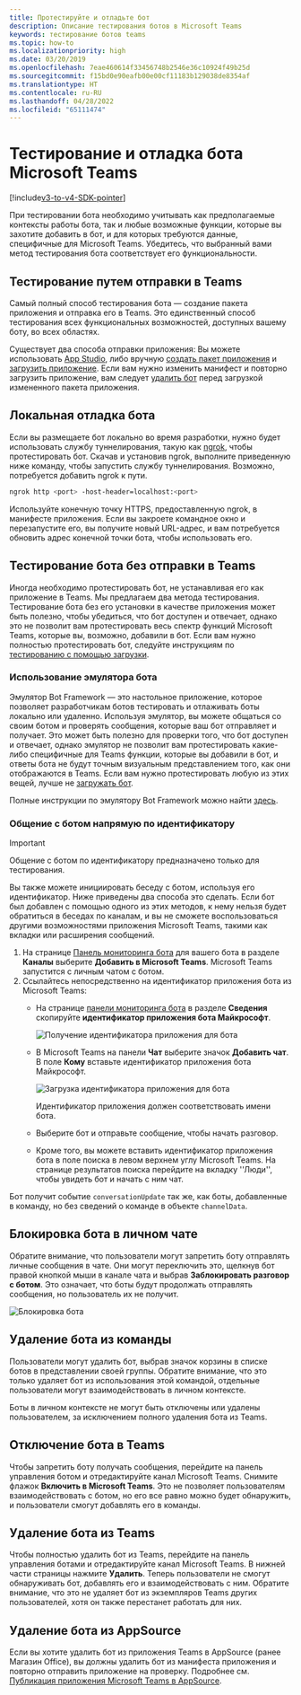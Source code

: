 ```yaml
---
title: Протестируйте и отладьте бот
description: Описание тестирования ботов в Microsoft Teams
keywords: тестирование ботов teams
ms.topic: how-to
ms.localizationpriority: high
ms.date: 03/20/2019
ms.openlocfilehash: 7eae460614f33456748b2546e36c10924f49b25d
ms.sourcegitcommit: f15bd0e90eafb00e00cf11183b129038de8354af
ms.translationtype: HT
ms.contentlocale: ru-RU
ms.lasthandoff: 04/28/2022
ms.locfileid: "65111474"
---
```

# <a name="test-and-debug-your-microsoft-teams-bot"></a>Тестирование и отладка бота Microsoft Teams

[!include[v3-to-v4-SDK-pointer](~/includes/v3-to-v4-pointer-bots.md)]

При тестировании бота необходимо учитывать как предполагаемые контексты работы бота, так и любые возможные функции, которые вы захотите добавить в бот, и для которых требуются данные, специфичные для Microsoft Teams. Убедитесь, что выбранный вами метод тестирования бота соответствует его функциональности.

## <a name="test-by-uploading-to-teams"></a>Тестирование путем отправки в Teams

Самый полный способ тестирования бота — создание пакета приложения и отправка его в Teams. Это единственный способ тестирования всех функциональных возможностей, доступных вашему боту, во всех областях.

Существует два способа отправки приложения: Вы можете использовать [App Studio](~/concepts/build-and-test/app-studio-overview.md), либо вручную [создать пакет приложения](~/concepts/build-and-test/apps-package.md) и [загрузить приложение](~/concepts/deploy-and-publish/apps-upload.md). Если вам нужно изменить манифест и повторно загрузить приложение, вам следует [удалить бот](#deleting-a-bot-from-teams) перед загрузкой измененного пакета приложения.

## <a name="debug-your-bot-locally"></a>Локальная отладка бота

Если вы размещаете бот локально во время разработки, нужно будет использовать службу туннелирования, такую ​​​​как [ngrok](https://ngrok.com/), чтобы протестировать бот. Скачав и установив ngrok, выполните приведенную ниже команду, чтобы запустить службу туннелирования. Возможно, потребуется добавить ngrok к пути.

```bash
ngrok http <port> -host-header=localhost:<port>
```

Используйте конечную точку HTTPS, предоставленную ngrok, в манифесте приложения. Если вы закроете командное окно и перезапустите его, вы получите новый URL-адрес, и вам потребуется обновить адрес конечной точки бота, чтобы использовать его.

## <a name="testing-your-bot-without-uploading-to-teams"></a>Тестирование бота без отправки в Teams

Иногда необходимо протестировать бот, не устанавливая его как приложение в Teams. Мы предлагаем два метода тестирования. Тестирование бота без его установки в качестве приложения может быть полезно, чтобы убедиться, что бот доступен и отвечает, однако это не позволит вам протестировать весь спектр функций Microsoft Teams, которые вы, возможно, добавили в бот. Если вам нужно полностью протестировать бот, следуйте инструкциям по [тестированию с помощью загрузки](#test-by-uploading-to-teams).

### <a name="use-the-bot-emulator"></a>Использование эмулятора бота

Эмулятор Bot Framework — это настольное приложение, которое позволяет разработчикам ботов тестировать и отлаживать боты локально или удаленно. Используя эмулятор, вы можете общаться со своим ботом и проверять сообщения, которые ваш бот отправляет и получает. Это может быть полезно для проверки того, что бот доступен и отвечает, однако эмулятор не позволит вам протестировать какие-либо специфичные для Teams функции, которые вы добавили в бот, и ответы бота не будут точным визуальным представлением того, как они отображаются в Teams. Если вам нужно протестировать любую из этих вещей, лучше не [загружать бот](#test-by-uploading-to-teams).

Полные инструкции по эмулятору Bot Framework можно найти [здесь](/azure/bot-service/bot-service-debug-emulator?view=azure-bot-service-4.0&preserve-view=true).

### <a name="talk-to-your-bot-directly-by-id"></a>Общение с ботом напрямую по идентификатору

>[!Important]
>Общение с ботом по идентификатору предназначено только для тестирования.

Вы также можете инициировать беседу с ботом, используя его идентификатор. Ниже приведены два способа это сделать. Если бот был добавлен с помощью одного из этих методов, к нему нельзя будет обратиться в беседах по каналам, и вы не сможете воспользоваться другими возможностями приложения Microsoft Teams, такими как вкладки или расширения сообщений.

1. На странице [Панель мониторинга бота](https://dev.botframework.com/bots) для вашего бота в разделе **Каналы** выберите **Добавить в Microsoft Teams**. Microsoft Teams запустится с личным чатом с ботом.
2. Ссылайтесь непосредственно на идентификатор приложения бота из Microsoft Teams:
   * На странице [панели мониторинга бота](https://dev.botframework.com/bots) в разделе **Сведения** скопируйте **идентификатор приложения бота Майкрософт**.
  
     ![Получение идентификатора приложения для бота](~/assets/images/bots_appid_botframework.png)
  
   * В Microsoft Teams на панели **Чат** выберите значок **Добавить чат**. В поле **Кому** вставьте идентификатор приложения бота Майкрософт.
  
     ![Загрузка идентификатора приложения для бота](~/assets/images/bots_uploading.png)

     Идентификатор приложения должен соответствовать имени бота.

   * Выберите бот и отправьте сообщение, чтобы начать разговор.
   * Кроме того, вы можете вставить идентификатор приложения бота в поле поиска в левом верхнем углу Microsoft Teams. На странице результатов поиска перейдите на вкладку ''Люди'', чтобы увидеть бот и начать с ним чат.

Бот получит событие `conversationUpdate` так же, как боты, добавленные в команду, но без сведений о команде в объекте `channelData`.

## <a name="blocking-a-bot-in-personal-chat"></a>Блокировка бота в личном чате

Обратите внимание, что пользователи могут запретить боту отправлять личные сообщения в чате. Они могут переключить это, щелкнув бот правой кнопкой мыши в канале чата и выбрав **Заблокировать разговор с ботом**. Это означает, что боты будут продолжать отправлять сообщения, но пользователь их не получит.

![Блокировка бота](~/assets/images/bots/botdisable.png)

## <a name="removing-a-bot-from-a-team"></a>Удаление бота из команды

Пользователи могут удалить бот, выбрав значок корзины в списке ботов в представлении своей группы. Обратите внимание, что это только удаляет бот из использования этой командой, отдельные пользователи могут взаимодействовать в личном контексте.

Боты в личном контексте не могут быть отключены или удалены пользователем, за исключением полного удаления бота из Teams.

## <a name="disabling-a-bot-in-teams"></a>Отключение бота в Teams

Чтобы запретить боту получать сообщения, перейдите на панель управления ботом и отредактируйте канал Microsoft Teams. Снимите флажок **Включить в Microsoft Teams**. Это не позволяет пользователям взаимодействовать с ботом, но его все равно можно будет обнаружить, и пользователи смогут добавлять его в команды.

## <a name="deleting-a-bot-from-teams"></a>Удаление бота из Teams

Чтобы полностью удалить бот из Teams, перейдите на панель управления ботами и отредактируйте канал Microsoft Teams. В нижней части страницы нажмите **Удалить**. Теперь пользователи не смогут обнаруживать бот, добавлять его и взаимодействовать с ним. Обратите внимание, что это не удаляет бот из экземпляров Teams других пользователей, хотя он также перестанет работать для них.

## <a name="removing-your-bot-from-appsource"></a>Удаление бота из AppSource

Если вы хотите удалить бот из приложения Teams в AppSource (ранее Магазин Office), вы должны удалить бот из манифеста приложения и повторно отправить приложение на проверку. Подробнее см. [Публикация приложения Microsoft Teams в AppSource](~/concepts/deploy-and-publish/apps-publish.md).
